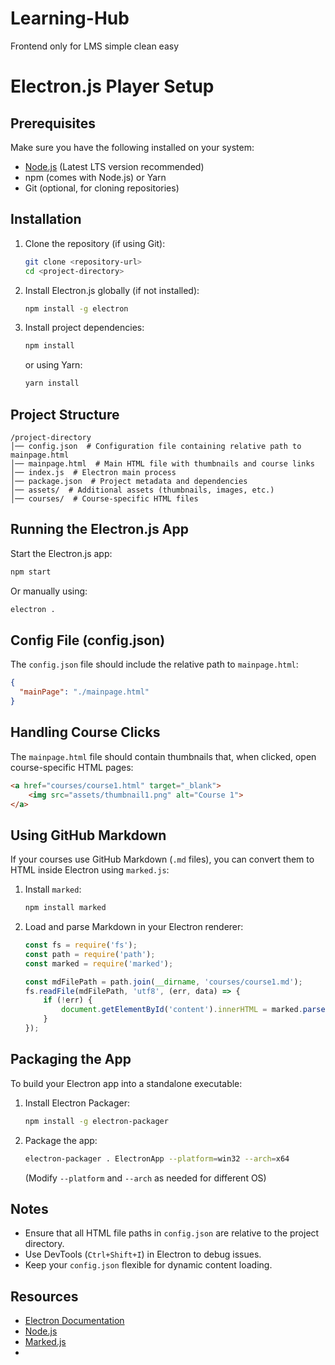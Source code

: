 # Learning-Hub
Frontend only for LMS simple clean easy 
# Electron.js Player Setup

## Prerequisites
Make sure you have the following installed on your system:

- [Node.js](https://nodejs.org/) (Latest LTS version recommended)
- npm (comes with Node.js) or Yarn
- Git (optional, for cloning repositories)

## Installation

1. Clone the repository (if using Git):
   ```sh
   git clone <repository-url>
   cd <project-directory>
   ```

2. Install Electron.js globally (if not installed):
   ```sh
   npm install -g electron
   ```

3. Install project dependencies:
   ```sh
   npm install
   ```
   or using Yarn:
   ```sh
   yarn install
   ```

## Project Structure
```
/project-directory
│── config.json  # Configuration file containing relative path to mainpage.html
│── mainpage.html  # Main HTML file with thumbnails and course links
│── index.js  # Electron main process
│── package.json  # Project metadata and dependencies
│── assets/  # Additional assets (thumbnails, images, etc.)
│── courses/  # Course-specific HTML files
```

## Running the Electron.js App

Start the Electron.js app:
```sh
npm start
```
Or manually using:
```sh
electron .
```

## Config File (config.json)
The `config.json` file should include the relative path to `mainpage.html`:
```json
{
  "mainPage": "./mainpage.html"
}
```

## Handling Course Clicks
The `mainpage.html` file should contain thumbnails that, when clicked, open course-specific HTML pages:
```html
<a href="courses/course1.html" target="_blank">
    <img src="assets/thumbnail1.png" alt="Course 1">
</a>
```

## Using GitHub Markdown
If your courses use GitHub Markdown (`.md` files), you can convert them to HTML inside Electron using `marked.js`:

1. Install `marked`:
   ```sh
   npm install marked
   ```
2. Load and parse Markdown in your Electron renderer:
   ```js
   const fs = require('fs');
   const path = require('path');
   const marked = require('marked');
   
   const mdFilePath = path.join(__dirname, 'courses/course1.md');
   fs.readFile(mdFilePath, 'utf8', (err, data) => {
       if (!err) {
           document.getElementById('content').innerHTML = marked.parse(data);
       }
   });
   ```

## Packaging the App
To build your Electron app into a standalone executable:

1. Install Electron Packager:
   ```sh
   npm install -g electron-packager
   ```
2. Package the app:
   ```sh
   electron-packager . ElectronApp --platform=win32 --arch=x64
   ```
   (Modify `--platform` and `--arch` as needed for different OS)

## Notes
- Ensure that all HTML file paths in `config.json` are relative to the project directory.
- Use DevTools (`Ctrl+Shift+I`) in Electron to debug issues.
- Keep your `config.json` flexible for dynamic content loading.

## Resources
- [Electron Documentation](https://www.electronjs.org/docs)
- [Node.js](https://nodejs.org/en/)
- [Marked.js](https://github.com/markedjs/marked)
- 

